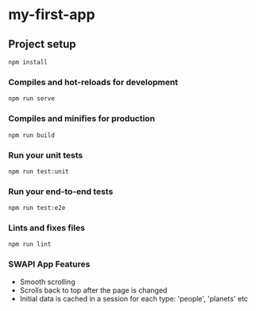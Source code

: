 # my-first-app

## Project setup

```
npm install
```

### Compiles and hot-reloads for development

```
npm run serve
```

### Compiles and minifies for production

```
npm run build
```

### Run your unit tests

```
npm run test:unit
```

### Run your end-to-end tests

```
npm run test:e2e
```

### Lints and fixes files

```
npm run lint
```

### SWAPI App Features

-   Smooth scrolling
-   Scrolls back to top after the page is changed
-   Initial data is cached in a session for each type: 'people', 'planets' etc
